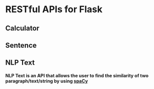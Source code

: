 # RESTful APIs for Flask

## Calculator

## Sentence

## NLP Text
#### NLP Text is an API that allows the user to find the similarity of two paragraph/text/string by using [spaCy](https://spacy.io/)